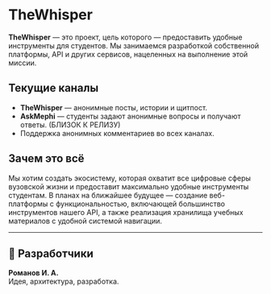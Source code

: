 # TheWhisper

**TheWhisper** — это проект, цель которого — предоставить удобные инструменты для студентов. Мы занимаемся разработкой собственной платформы, API и других сервисов, нацеленных на выполнение этой миссии.

## Текущие каналы

- **TheWhisper** — анонимные посты, истории и щитпост.  
- **AskMephi** — студенты задают анонимные вопросы и получают ответы. (БЛИЗОК К РЕЛИЗУ)
- Поддержка анонимных комментариев во всех каналах.

## Зачем это всё

Мы хотим создать экосистему, которая охватит все цифровые сферы вузовской жизни и предоставит максимально удобные инструменты студентам. В планах на ближайшее будущее — создание веб-платформы с функциональностью, включающей большинство инструментов нашего API, а также реализация хранилища учебных материалов с удобной системой навигации.

---

## 👤 Разработчики

**Романов И. А.**  
Идея, архитектура, разработка.
